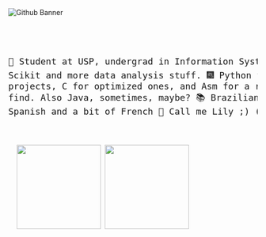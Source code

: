 
<div>
  <img src="https://i.imgur.com/jPlwlQL.png" alt="Github Banner" align="center"/>
</div>
<pre align = 'left' style='font-size: 18px;'>
  <title>
    Aopa 👋
  </title>
  
  🌌 Student at USP, undergrad in Information Systems
  📈 Jupyter, Scikit and more data analysis stuff.
  🎆 Python for super fun cool projects, C for optimized ones, and Asm for a reason im still trying to find.
      Also Java, sometimes, maybe?
  📚 Brazilian Portuguese, English, Spanish and a bit of French
  🎀 Call me Lily ;) (She/Her)
  
</pre>

<div align = "left">  
  <pre>
  <img height="170px" src="https://github-readme-stats.vercel.app/api/top-langs/?username=Nubily44&layout=compact&theme=radical"/> <img height="170px" src="https://github-readme-stats.vercel.app/api?username=Nubily44&show_icons=true&theme=radical"/>
  </pre>
</div>


